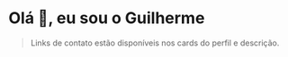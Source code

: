 # Olá 👋, eu sou o Guilherme



> Links de contato estão disponíveis nos cards do perfil e descrição.
